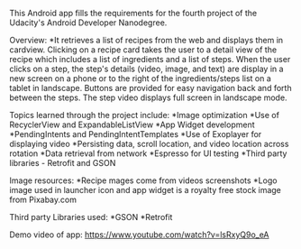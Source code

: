 This Android app fills the requirements for the fourth project of the Udacity's Android Developer Nanodegree.

Overview:
*It retrieves a list of recipes from the web and displays them in cardview.  Clicking on a recipe card takes the user to a detail view of the recipe which includes a list of ingredients and a list of steps.  When the user clicks on a step, the step's details (video, image, and text) are display in a new screen on a phone or to the right of the ingredients/steps list on a tablet in landscape.  Buttons are provided for easy navigation back and forth between the steps.  The step video displays full screen in landscape mode. 

Topics learned through the project include:
*Image optimization
*Use of RecyclerView and ExpandableListView
*App Widget development
*PendingIntents and PendingIntentTemplates
*Use of Exoplayer for displaying video
*Persisting data, scroll location, and video location across rotation
*Data retrieval from network
*Espresso for UI testing
*Third party libraries - Retrofit and GSON


Image resources:
*Recipe mages come from videos screenshots
*Logo image used in launcher icon and app widget is a royalty free stock image from Pixabay.com 


Third party Libraries used:
*GSON
*Retrofit

Demo video of app: https://www.youtube.com/watch?v=lsRxyQ9o_eA
